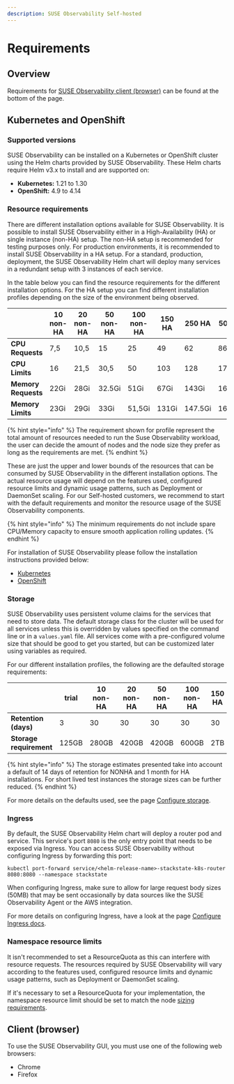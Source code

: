 ```yaml
---
description: SUSE Observability Self-hosted
---
```


# Requirements

## Overview

Requirements for [SUSE Observability client \(browser\)](#client-browser) can be found at the bottom of the page.

## Kubernetes and OpenShift

### Supported versions

SUSE Observability can be installed on a Kubernetes or OpenShift cluster using the Helm charts provided by SUSE Observability. These Helm charts require Helm v3.x to install and are supported on:
* **Kubernetes:** 1.21 to 1.30
* **OpenShift:** 4.9 to 4.14

### Resource requirements

There are different installation options available for SUSE Observability. It is possible to install SUSE Observability either in a High-Availability (HA) or single instance (non-HA) setup. The non-HA setup is recommended for testing purposes only. For production environments, it is recommended to install SUSE Observability in a HA setup. For a standard, production, deployment, the SUSE Observability Helm chart will deploy many services in a redundant setup with 3 instances of each service.

In the table below you can find the resource requirements for the different installation options. For the HA setup you can find different installation profiles depending on the size of the environment being observed.

| | 10 non-HA | 20 non-HA | 50 non-HA | 100 non-HA | 150 HA | 250 HA | 500 HA |
| --- | --- | --- | --- | --- | --- | --- | --- |
| **CPU Requests** | 7,5 | 10,5 | 15 | 25 | 49 | 62 | 86.5 |
| **CPU Limits** | 16 | 21,5 | 30,5 | 50 | 103 | 128 | 176 |
| **Memory Requests** | 22Gi | 28Gi | 32.5Gi | 51Gi | 67Gi | 143Gi | 161.5Gi |
| **Memory Limits** | 23Gi | 29Gi | 33Gi | 51,5Gi | 131Gi | 147.5Gi | 166Gi |

{% hint style="info" %}
The requirement shown for profile represent the total amount of resources needed to run the Suse Observability workload, the user can decide the amount of nodes and the node size they prefer as long as the requirements are met.
{% endhint %}

These are just the upper and lower bounds of the resources that can be consumed by SUSE Observability in the different installation options. The actual resource usage will depend on the features used, configured resource limits and dynamic usage patterns, such as Deployment or DaemonSet scaling. For our Self-hosted customers, we recommend to start with the default requirements and monitor the resource usage of the SUSE Observability components.

{% hint style="info" %}
The minimum requirements do not include spare CPU/Memory capacity to ensure smooth application rolling updates.
{% endhint %}

For installation of SUSE Observability please follow the installation instructions provided below:
- [Kubernetes](/setup/install-stackstate/kubernetes_openshift/kubernetes_install.md)
- [OpenShift](/setup/install-stackstate/kubernetes_openshift/openshift_install.md)

### Storage

SUSE Observability uses persistent volume claims for the services that need to store data. The default storage class for the cluster will be used for all services unless this is overridden by values specified on the command line or in a `values.yaml` file. All services come with a pre-configured volume size that should be good to get you started, but can be customized later using variables as required.

For our different installation profiles, the following are the defaulted storage requirements:

| | trial | 10 non-HA | 20 non-HA | 50 non-HA | 100 non-HA | 150 HA | 250 HA | 500 HA |
| --- | --- | --- | --- | --- | --- | --- | --- | --- |
| **Retention (days)** | 3 | 30 | 30 | 30 | 30 | 30 | 30 | 30 |
| **Storage requirement** | 125GB | 280GB | 420GB | 420GB | 600GB | 2TB | 2TB | 2.5TB |

{% hint style="info" %}
The storage estimates presented take into account a default of 14 days of retention for NONHA and 1 month for HA installations. For short lived test instances the storage sizes can be further reduced.
{% endhint %}

For more details on the defaults used, see the page [Configure storage](/setup/install-stackstate/kubernetes_openshift/storage.md).

### Ingress

By default, the SUSE Observability Helm chart will deploy a router pod and service. This service's port `8080` is the only entry point that needs to be exposed via Ingress. You can access SUSE Observability without configuring Ingress by forwarding this port:

```text
kubectl port-forward service/<helm-release-name>-stackstate-k8s-router 8080:8080 --namespace stackstate
```

When configuring Ingress, make sure to allow for large request body sizes \(50MB\) that may be sent occasionally by data sources like the SUSE Observability Agent or the AWS integration.

For more details on configuring Ingress, have a look at the page [Configure Ingress docs](/setup/install-stackstate/kubernetes_openshift/ingress.md).

### Namespace resource limits

It isn't recommended to set a ResourceQuota as this can interfere with resource requests. The resources required by SUSE Observability will vary according to the features used, configured resource limits and dynamic usage patterns, such as Deployment or DaemonSet scaling.

If it's necessary to set a ResourceQuota for your implementation, the namespace resource limit should be set to match the node [sizing requirements](requirements.md#resource-requirements).

## Client \(browser\)

To use the SUSE Observability GUI, you must use one of the following web browsers:

* Chrome
* Firefox
